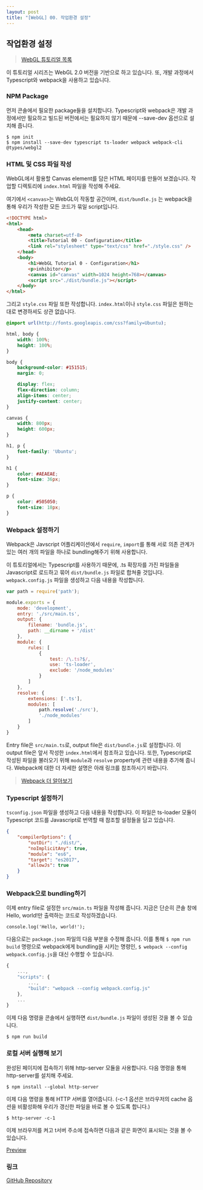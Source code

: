 ```yaml
---
layout: post
title: "[WebGL] 00. 작업환경 설정"
---
```

## 작업환경 설정

> [WebGL 튜토리얼 목록]({{site.url}}/webgl-tutorials)

이 튜토리얼 시리즈는 WebGL 2.0 버전을 기반으로 하고 있습니다. 또, 개발 과정에서 Typescript와 webpack을 사용하고 있습니다.

### NPM Package

먼저 콘솔에서 필요한 package들을 설치합니다. Typescript와 webpack은 개발 과정에서만 필요하고 빌드된 버전에서는 필요하지 않기 때문에 --save-dev 옵션으로 설치해 줍니다.

```
$ npm init
$ npm install --save-dev typescript ts-loader webpack webpack-cli @types/webgl2
```

### HTML 및 CSS 파일 작성

WebGL에서 활용할 Canvas element를 담은 HTML 페이지를 만들어 보겠습니다. 작업할 디렉토리에 `index.html` 파일을 작성해 주세요.

여기에서 `<canvas>`는 WebGL이 작동할 공간이며, `dist/bundle.js` 는 webpack을 통해 우리가 작성한 모든 코드가 묶일 script입니다.

```html
<!DOCTYPE html>
<html>
    <head>
        <meta charset=utf-8>
        <title>Tutorial 00 - Configuration</title>
        <link rel="stylesheet" type="text/css" href="./style.css" />
    </head>
    <body>
        <h1>WebGL Tutorial 0 - Configuration</h1>
        <p>inhibitor</p>
        <canvas id="canvas" width=1024 height=768></canvas>
        <script src="./dist/bundle.js"></script>
    </body>
</html>
```

그리고 `style.css` 파일 또한 작성합니다. `index.html`이나 `style.css` 파일은 원하는 대로 변경하셔도 상관 없습니다.

```css
@import url(http://fonts.googleapis.com/css?family=Ubuntu);

html, body {
    width: 100%;
    height: 100%;
}

body { 
    background-color: #151515;
    margin: 0;

    display: flex;
    flex-direction: column;
    align-items: center;
    justify-content: center;
}

canvas {
    width: 800px;
    height: 600px;
}

h1, p {
    font-family: 'Ubuntu';
}

h1 {
    color: #AEAEAE;
    font-size: 36px;
}

p {
    color: #505050;
    font-size: 18px;
}
```

### Webpack 설정하기

Webpack은 Javscript 어플리케이션에서 `require`, `import`를 통해 서로 의존 관계가 있는 여러 개의 파일을 하나로 bundling해주기 위해 사용합니다.

이 튜토리얼에서는 Typescript를 사용하기 때문에, .ts 확장자를 가진 파일들을 Javascript로 로드하고 묶어 `dist/bundle.js` 파일로 합쳐줄 것입니다. `webpack.config.js` 파일을 생성하고 다음 내용을 작성합니다.

```javascript
var path = require('path');

module.exports = {
    mode: 'development',
    entry: './src/main.ts',
    output: {
        filename: 'bundle.js',
        path: __dirname + '/dist'
    },
    module: {
        rules: [
            {
                test: /\.ts?$/,
                use: 'ts-loader',
                exclude: '/node_modules'
            }
        ]
    },
    resolve: {
        extensions: ['.ts'],
        modules: [
            path.resolve('./src'),
            './node_modules'
        ]
    }
}
```

Entry file은 `src/main.ts`로, output file은 `dist/bundle.js`로 설정합니다. 이 output file은 앞서 작성한 `index.html`에서 참조하고 있습니다. 또한, Typescript로 작성된 파일을 불러오기 위해 `module`과 `resolve` property에 관련 내용을 추가해 줍니다. Webpack에 대한 더 자세한 설명은 아래 링크를 참조하시기 바랍니다.

> [Webpack 더 알아보기](https://webpack.js.org/concepts)

### Typescript 설정하기

`tsconfig.json` 파일을 생성하고 다음 내용을 작성합니다. 이 파일은 ts-loader 모듈이 Typescript 코드를 Javascript로 번역할 때 참조할 설정들을 담고 있습니다.

```json
{
    "compilerOptions": {
        "outDir": "./dist/",
        "noImplicitAny": true,
        "module": "es6",
        "target": "es2017",
        "allowJs": true
    }
}
```

### Webpack으로 bundling하기

이제 entry file로 설정한 `src/main.ts` 파일을 작성해 줍니다. 지금은 단순히 콘솔 창에 Hello, world!만 출력하는 코드로 작성하겠습니다.

```
console.log('Hello, world!');
```

다음으로는 `package.json` 파일의 다음 부분을 수정해 줍니다.
이를 통해 `$ npm run build` 명령으로 webpack에게 bundling을 시키는 명령인, `$ webpack --config webpack.config.js`을 대신 수행할 수 있습니다.

```javascript
{
    ...,
    "scripts": {
        ...,
        "build": "webpack --config webpack.config.js"
    },
    ...
}
```

이제 다음 명령을 콘솔에서 실행하면 `dist/bundle.js` 파일이 생성된 것을 볼 수 있습니다.

```
$ npm run build
```

### 로컬 서버 실행해 보기

완성된 페이지에 접속하기 위해 http-server 모듈을 사용합니다. 다음 명령을 통해 http-server를 설치해 주세요.

```
$ npm install --global http-server
```

이제 다음 명령을 통해 HTTP 서버를 열어줍니다. (-c-1 옵션은 브라우저의 cache 옵션을 비활성화해 우리가 갱신한 파일을 바로 볼 수 있도록 합니다.)

```
$ http-server -c-1
```

이제 브라우저를 켜고 t서버 주소에 접속하면 다음과 같은 화면이 표시되는 것을 볼 수 있습니다.

[Preview]({{site.url}}/pages/webgl-tutorials/00-configuration)

### 링크

[GitHub Repository](https://github.com/inhibitor1217/webgl-tutorials/tree/master/tutorials/00-configuration)
